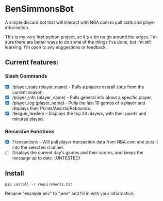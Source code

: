 # BenSimmonsBot
A simple discord bot that will interact with NBA.com to pull stats and player information.

This is my very first python project, so it's a bit rough around the edges. I'm sure there are better ways to do some of the things I've done, but I'm still learning. I'm open to any suggestions or feedback.
## Current features:
### Slash Commands
- [x] /player_stats (player_name) - Pulls a players overall stats from the current season.
- [x] /player_info (player_name) - Pulls general info about a specific player.
- [x] /player_log (player_name) - Pulls the last 10 games of a player and displays their Points/Assists/Rebounds.
- [x] /league_leaders - Displays the top 20 players, with their points and minutes played.
### Recursive Functions
- [x] Transactions - Will pull player transaction data from NBA.com and puts it into the selected channel.
- [ ] Displays the current day's games and their scores, and keeps the message up to date. (UNTESTED)

## Install
`pip install -r requirements.txt`

Rename "example.env" to ".env" and fill in with your information.
